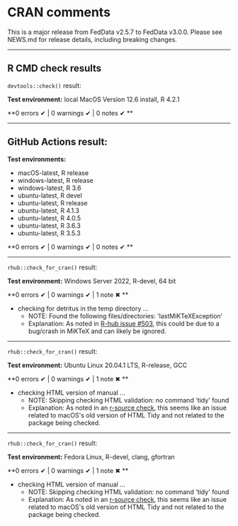 # CRAN comments

This is a major release from FedData v2.5.7 to FedData v3.0.0.
Please see NEWS.md for release details, including breaking changes.

---

## R CMD check results

`devtools::check()` result:

**Test environment:** local MacOS Version 12.6 install, R 4.2.1

**0 errors ✔ | 0 warnings ✔ | 0 notes ✔ **

---

## GitHub Actions result:

**Test environments:** 

- macOS-latest, R release
- windows-latest, R release
- windows-latest, R 3.6
- ubuntu-latest, R devel
- ubuntu-latest, R release
- ubuntu-latest, R 4.1.3
- ubuntu-latest, R 4.0.5
- ubuntu-latest, R 3.6.3
- ubuntu-latest, R 3.5.3

**0 errors ✔ | 0 warnings ✔ | 0 notes ✔ **

---

`rhub::check_for_cran()` result:

**Test environment:** Windows Server 2022, R-devel, 64 bit

**0 errors ✔ | 0 warnings ✔ | 1 note ✖ **

- checking for detritus in the temp directory ... 
  - NOTE: Found the following files/directories: 'lastMiKTeXException'
  - Explanation: As noted in [R-hub issue #503](https://github.com/r-hub/rhub/issues/503), this could be due to a bug/crash in MiKTeX and can likely be ignored.
  
---

`rhub::check_for_cran()` result:

**Test environment:** Ubuntu Linux 20.04.1 LTS, R-release, GCC

**0 errors ✔ | 0 warnings ✔ | 1 note ✖ **

- checking HTML version of manual ...
  - NOTE: Skipping checking HTML validation: no command 'tidy' found
  - Explanation: As noted in an [r-source check](https://github.com/wch/r-source/blob/trunk/src/library/tools/R/check.R), this seems like an issue related to macOS's old version of HTML Tidy and not related to the package being checked.
  
---

`rhub::check_for_cran()` result:

**Test environment:** Fedora Linux, R-devel, clang, gfortran

**0 errors ✔ | 0 warnings ✔ | 1 note ✖ **

- checking HTML version of manual ...
  - NOTE: Skipping checking HTML validation: no command 'tidy' found
  - Explanation: As noted in an [r-source check](https://github.com/wch/r-source/blob/trunk/src/library/tools/R/check.R), this seems like an issue related to macOS's old version of HTML Tidy and not related to the package being checked.
